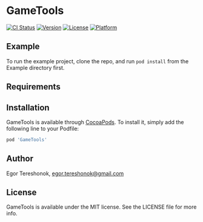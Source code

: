 # GameTools

[![CI Status](https://img.shields.io/travis/TerroKot/GameTools.svg?style=flat)](https://travis-ci.org/TerroKot/GameTools)
[![Version](https://img.shields.io/cocoapods/v/GameTools.svg?style=flat)](https://cocoapods.org/pods/GameTools)
[![License](https://img.shields.io/cocoapods/l/GameTools.svg?style=flat)](https://cocoapods.org/pods/GameTools)
[![Platform](https://img.shields.io/cocoapods/p/GameTools.svg?style=flat)](https://cocoapods.org/pods/GameTools)

## Example

To run the example project, clone the repo, and run `pod install` from the Example directory first.

## Requirements

## Installation

GameTools is available through [CocoaPods](https://cocoapods.org). To install
it, simply add the following line to your Podfile:

```ruby
pod 'GameTools'
```

## Author

Egor Tereshonok, egor.tereshonok@gmail.com

## License

GameTools is available under the MIT license. See the LICENSE file for more info.
